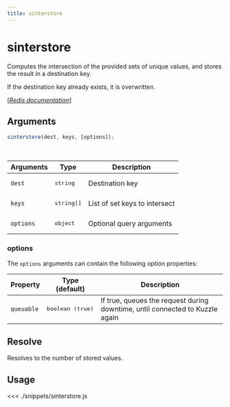 ```yaml
---
title: sinterstore
---
```


# sinterstore

Computes the intersection of the provided sets of unique values, and stores the result in a destination key.

If the destination key already exists, it is overwritten.

[[_Redis documentation_]](https://redis.io/commands/sinterstore)

## Arguments

```js
sinterstore(dest, keys, [options]);
```

<br/>

| Arguments | Type                | Description                   |
| --------- | ------------------- | ----------------------------- |
| `dest`    | <pre>string</pre>   | Destination key               |
| `keys`    | <pre>string[]</pre> | List of set keys to intersect |
| `options` | <pre>object</pre>   | Optional query arguments      |

### options

The `options` arguments can contain the following option properties:

| Property   | Type (default)            | Description                                                                  |
| ---------- | ------------------------- | ---------------------------------------------------------------------------- |
| `queuable` | <pre>boolean (true)</pre> | If true, queues the request during downtime, until connected to Kuzzle again |

## Resolve

Resolves to the number of stored values.

## Usage

<<< ./snippets/sinterstore.js
